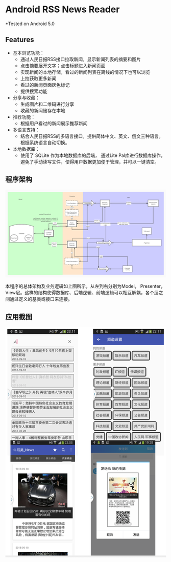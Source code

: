 # Android RSS News Reader

*Tested on Android 5.0



## Features

* 基本浏览功能：
  * 通过人民日报RSS接口拉取新闻，显示新闻列表的摘要和图片
  * 点击摘要展开文字；点击标题进入新闻页面
  * 实现新闻的本地存储，看过的新闻列表在离线的情况下也可以浏览
  * 上拉获取更多新闻
  * 看过的新闻页面灰色标记
  * 提供搜索功能
* 分享与收藏：
	* 生成图片和二维码进行分享
	* 收藏的新闻储存在本地
* 推荐功能：
	* 根据用户看过的新闻展示推荐新闻
* 多语言支持：
	* 结合人民日报RSS的多语言接口，提供简体中文、英文、俄文三种语言。根据系统语言自动切换。
* 本地数据库：
	* 使用了 SQLite 作为本地数据库的后端， 通过Lite Pal库进行数据库操作， 避免了手动读写文件，使得用户数据更加便于管理，并可以一键清空。


## 程序架构

![MyNewsAPP](readme.assets/MyNewsAPP.jpg)

本程序的总体架构及业务逻辑如上图所示，从左到右分别为Model， Presenter， View层。这样的结构使得数据库、后端逻辑、前端逻辑可以相互解耦，各个层之间通过定义的基类或接口来连接。



## 应用截图

![image-20200324172856325](readme.assets/image.png)

